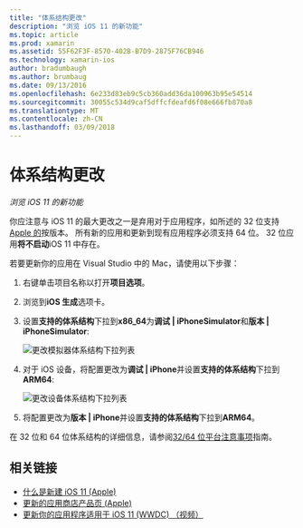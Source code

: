 ```yaml
---
title: "体系结构更改"
description: "浏览 iOS 11 的新功能"
ms.topic: article
ms.prod: xamarin
ms.assetid: 55F62F3F-8570-402B-B7D9-2875F76CB946
ms.technology: xamarin-ios
author: bradumbaugh
ms.author: brumbaug
ms.date: 09/13/2016
ms.openlocfilehash: 6e233d83eb9c5cb360add36da100963b95e54514
ms.sourcegitcommit: 30055c534d9caf5dffcfdeafd6f08e666fb870a8
ms.translationtype: MT
ms.contentlocale: zh-CN
ms.lasthandoff: 03/09/2018
---
```

# <a name="architecture-changes"></a>体系结构更改

_浏览 iOS 11 的新功能_

你应注意与 iOS 11 的最大更改之一是弃用对于应用程序，如所述的 32 位支持[Apple 的](https://developer.apple.com/news/?id=06282017b)按版本。 所有新的应用和更新到现有应用程序必须支持 64 位。 32 位应用**将不启动**iOS 11 中存在。

若要更新你的应用在 Visual Studio 中的 Mac，请使用以下步骤：

1. 右键单击项目名称以打开**项目选项**。
2. 浏览到**iOS 生成**选项卡。
3. 设置**支持的体系结构**下拉到**x86_64**为**调试 | iPhoneSimulator**和**版本 | iPhoneSimulator**:

    ![更改模拟器体系结构下拉列表](architecture-changes-images/image1.png)

4. 对于 iOS 设备，将配置更改为**调试 | iPhone**并设置**支持的体系结构**下拉到**ARM64**:

    ![更改设备体系结构下拉列表](architecture-changes-images/image2.png)

5. 将配置更改为**版本 | iPhone**并设置**支持的体系结构**下拉到**ARM64**。

在 32 位和 64 位体系结构的详细信息，请参阅[32/64 位平台注意事项](~/cross-platform/macios/32-and-64/index.md#ios)指南。

## <a name="related-links"></a>相关链接

- [什么是新建 iOS 11 (Apple)](https://developer.apple.com/ios/)
- [更新的应用商店产品页 (Apple)](https://developer.apple.com/app-store/product-page/)
- [更新你的应用程序适用于 iOS 11 (WWDC) （视频）](https://developer.apple.com/videos/play/wwdc2017/204/)
